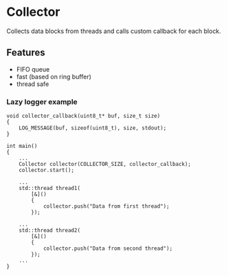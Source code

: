 # Collector
Collects data blocks from threads and calls custom callback for each block.

## Features
- FIFO queue
- fast (based on ring buffer)
- thread safe

### Lazy logger example
```
void collector_callback(uint8_t* buf, size_t size)
{
    LOG_MESSAGE(buf, sizeof(uint8_t), size, stdout);
}

int main()
{
    ...
    Collector collector(COLLECTOR_SIZE, collector_callback);
    collector.start();

    ...
    std::thread thread1(
        [&]()
        {
            collector.push("Data from first thread");
        });

    ...
    std::thread thread2(
        [&]()
        {
            collector.push("Data from second thread");
        });
    ...
}

```

